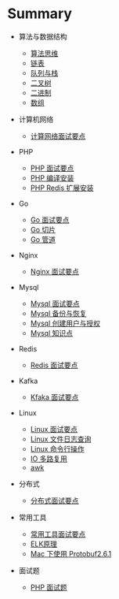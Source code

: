 # Summary

* 算法与数据结构
    * [算法思维](algorithm/index.md)
    * [链表](algorithm/linked-list.md)
    * [队列与栈](algorithm/queue-stack.md)
    * [二叉树](algorithm/binary-tree.md)
    * [二进制](algorithm/binary.md)
    * [数组](algorithm/array.md)

* 计算机网络
    * [计算网络面试要点](network/interview.md)
    
* PHP
    * [PHP 面试要点](php/interview.md)
    * [PHP 编译安装](php/install.md)
    * [PHP Redis 扩展安装](php/redis-ext.md)

    
* Go
    * [Go 面试要点](go/interview.md)
    * [Go 切片](go/slice.md)
    * [Go 管道](go/chan.md)

* Nginx
    * [Nginx 面试要点](nginx/interview.md)

    
* Mysql
    * [Mysql 面试要点](mysql/interview.md)
    * [Mysql 备份与恢复](mysql/backup.md)
    * [Mysql 创建用户与授权](mysql/grant.md)
    * [Mysql 知识点](mysql/summary.md)

    
* Redis
    * [Redis 面试要点](redis/interview.md)

* Kafka
    * [Kfaka 面试要点](kafka/interview.md)

    
* Linux
    * [Linux 面试要点](linux/interview.md)
    * [Linux 文件日志查询](linux/log.md)
    * [Linux 命令行操作](linux/command.md)
    * [IO 多路复用](linux/io.md)
    * [awk](linux/io.md)

* 分布式
    * [分布式面试要点](distribution/interview.md)

    
* 常用工具
    * [常用工具面试要点](tools/interview.md)
    * [ELK原理](tools/elk.md)
    * [Mac 下使用 Protobuf2.6.1](tools/mac-protobuf.md)

* 面试题
    * [PHP 面试题](interview/php.md)
